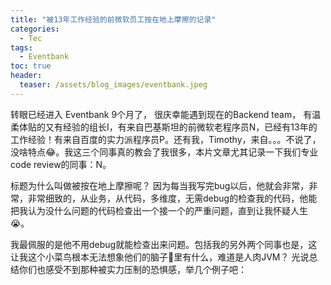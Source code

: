 ```yaml
---
title: "被13年工作经验的前微软员工按在地上摩擦的记录"
categories:
  - Tec
tags:
  - Eventbank
toc: true
header:
  teaser: /assets/blog_images/eventbank.jpeg
---
```

转眼已经进入 Eventbank 9个月了， 很庆幸能遇到现在的Backend team， 有温柔体贴的又有经验的组长I，有来自巴基斯坦的前微软老程序员N，已经有13年的工作经验！有来自百度的实力派程序员P。还有我，Timothy，来自。。。不说了，没啥特点😂。我这三个同事真的教会了我很多，本片文章尤其记录一下我们专业code review的同事：N。

标题为什么叫做被按在地上摩擦呢？ 因为每当我写完bug以后，他就会非常，非常，非常细致的，从业务，从代码，多维度，无需debug的检查我的代码，他能把我认为没什么问题的代码检查出一个接一个的严重问题，直到让我怀疑人生😭。

我最佩服的是他不用debug就能检查出来问题。包括我的另外两个同事也是，这让我这个小菜鸟根本无法想象他们的脑子🧠里有什么，难道是人肉JVM？
光说总结你们也感受不到那种被实力压制的恐惧感，举几个例子吧：


